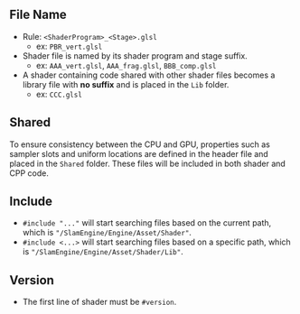 ## File Name
- Rule: `<ShaderProgram>_<Stage>.glsl`
  - ex: `PBR_vert.glsl`
- Shader file is named by its shader program and stage suffix.
  - ex: `AAA_vert.glsl`, `AAA_frag.glsl`, `BBB_comp.glsl`
- A shader containing code shared with other shader files becomes a library file with **no suffix** and is placed in the `Lib` folder.
  - ex: `CCC.glsl`

## Shared
To ensure consistency between the CPU and GPU, properties such as sampler slots and uniform locations are defined in the header file and placed in the `Shared` folder.
These files will be included in both shader and CPP code.

## Include
- `#include "..."` will start searching files based on the current path, which is `"/SlamEngine/Engine/Asset/Shader"`.
- `#include <...>` will start searching files based on a specific path, which is `"/SlamEngine/Engine/Asset/Shader/Lib"`.

## Version
- The first line of shader must be `#version`.

